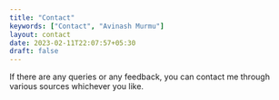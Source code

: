 ```yaml
---
title: "Contact"
keywords: ["Contact", "Avinash Murmu"]
layout: contact
date: 2023-02-11T22:07:57+05:30
draft: false
---
```


If there are any queries or any feedback, you can contact me through various sources whichever you like.